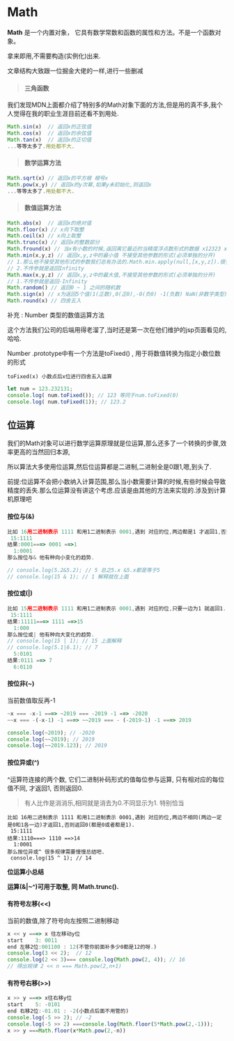 # Math

**Math** 是一个内置对象， 它具有数学常数和函数的属性和方法。不是一个函数对象。

拿来即用,不需要构造(实例化)出来.

文章结构大致跟一位掘金大佬的一样,进行一些删减



> #### 三角函数

我们发现MDN上面都介绍了特别多的Math对象下面的方法,但是用的真不多,我个人觉得在我的职业生涯目前还看不到用处.

```js
Math.sin(x)  // 返回x的正弦值
Math.cos(x)  // 返回x的余弦值
Math.tan(x)  // 返回x的正切值 
...等等太多了.用处都不大.
```



> #### 数学运算方法

```js
Math.sqrt(x) // 返回x的平方根 根号x
Math.pow(x,y) // 返回x的y次幂,如果y未初始化,则返回x 
...等等太多了.用处都不大.
```



> #### 数值运算方法

```js
Math.abs(x)  // 返回x的绝对值
Math.floor(x) // x向下取整
Math.ceil(x) // x向上取整
Math.trunc(x) // 返回x的整数部分
Math.fround(x) // 当x有小数的时候,返回离它最近的当精度浮点数形式的数据 x12323 x=(1.2)类似这样的
Math.min(x,y,z) // 返回x,y,z中的最小值 不接受其他参数的形式(必须单独的分开)
// 1.那么他不接受其他形式的参数我们总有办法的.Math.min.apply(null,[x,y,z]).很多时候都可以通过这种手段来传参.
// 2.不传参就是返回Infinity
Math.max(x,y,z) // 返回x,y,z中的最大值,不接受其他参数的形式(必须单独的分开)
// 1.不传参就是返回-Infinity
Math.random() // 返回0 ~ 1 之间的随机数
Math.sign(x) // x为返回5个值(1(正数),0(正0),-0(负0) -1(负数) NaN(非数字类型))
Math.round(x) // 四舍五入
```

补充 : Number 类型的数值运算方法

这个方法我们公司的后端用得老溜了,当时还是第一次在他们维护的jsp页面看见的,哈哈.

Number .prototype中有一个方法是toFixed() , 用于将数值转换为指定小数位数的形式

`toFixed(x) 小数点后x位进行四舍五入运算`

```js
let num = 123.232131;
console.log( num.toFixed()); // 123 等同于num.toFixed(0)
console.log( num.toFixed(1)); // 123.2
```





## 位运算

我们的Math对象可以进行数学运算原理就是位运算,那么还多了一个转换的步骤,效率更高的当然回归本源,

所以算法大多使用位运算,然后位运算都是二进制,二进制全是0跟1,嗯,到头了.

前提:位运算不会把小数纳入计算范围,那么当小数需要计算的时候,有些时候会导致精度的丢失.那么位运算没有讲这个考虑.应该是由其他的方法来实现的.涉及到计算机原理吧

####  按位与(&)

```js
比如 16用二进制表示 1111 和用1二进制表示 0001,遇到 对应的位,两边都是1 才返回1,否则返回0.
 15:1111
结果:0001===> 0001 ==>1
  1:0001
那么按位与& 他有种向小变化的趋势. 

// console.log(5.2&5.2); // 5 总之5.x &5.x都是等于5
// console.log(15 & 1); // 1 解释就在上面
```

#### 按位或(|)

```js
比如 15用二进制表示 1111 和用1二进制表示 0001,遇到 对应的位,只要一边为1 就返回1.
 15:1111
结果:11111===> 1111 ==>15
  1:000
那么按位或| 他有种向大变化的趋势. 
// console.log(15 | 1); // 15 上面解释
// console.log(5.1|6.1); // 7
  5:0101
结果:0111 ==> 7
  6:0110
```

#### 按位非(~)

当前数值取反再-1

```js
~x === -x-1 ===> ~2019 === -2019 -1 ==> -2020
~~x === -(-x-1) -1 ===> ~~2019 === - (-2019-1) -1 ===> 2019

console.log(~2019); // -2020
console.log(~~2019); // 2019
console.log(~~2019.123); // 2019
```

#### 按位异或(^)

^运算符连接的两个数, 它们二进制补码形式的值每位参与运算, 只有相对应的每位值不同, 才返回1, 否则返回0.

> 有人比作是消消乐,相同就是消去为0.不同显示为1. 特别恰当

```
比如 16用二进制表示 1111 和用1二进制表示 0001,遇到 对应的位,两边不相同(两边一定是0和1各一边)才返回1,否则返回0(都是0或者都是1).
 15:1111
结果:1110===> 1110 ==>14
  1:0001
那么按位异或^ 很多规律需要慢慢总结吧.
 console.log(15 ^ 1); // 14
```

**位运算小总结**

**运算(&|~^)可用于取整, 同 Math.trunc().**



#### 有符号左移(<<)

当前的数值,除了符号向左按照二进制移动

```js
x << y ===> x 往左移动y位
start    3: 0011
end 左移2位:001100 : 12(不管你前面补多少0都是12的呀.)
console.log(3 << 2);  // 12
console.log(2 << 3)=== console.log(Math.pow(2, 4)); // 16 
// 得出规律 2 << n === Math.pow(2,n+1)
```

#### 有符号右移(>>)

```js
x >> y ===> x往右移y位
start    5: -0101
end 右移2位:-01.01 : -2(小数点后面不用管的)
console.log(-5 >> 2); // -2
console.log(-5 >> 2) ===console.log(Math.floor(5*Math.pow(2,-1)));
x >> y ===Math.floor(x*Math.pow(2,-n))

```

